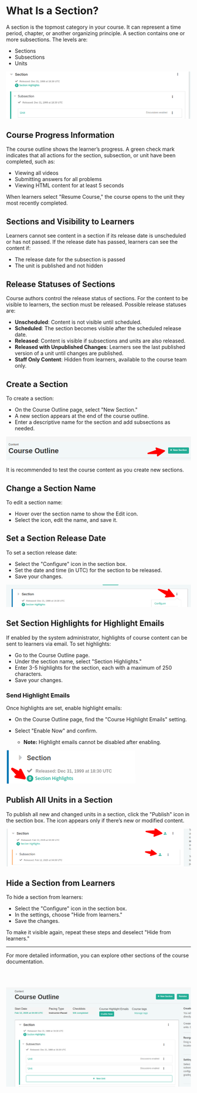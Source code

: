 # What Is a Section?

A section is the topmost category in your course. It can represent a time period, chapter, or another organizing principle. A section contains one or more subsections. The levels are:

- Sections
- Subsections
- Units

![](../images/section_sub_unit.png)

## Course Progress Information

The course outline shows the learner’s progress. A green check mark indicates that all actions for the section, subsection, or unit have been completed, such as:
- Viewing all videos
- Submitting answers for all problems
- Viewing HTML content for at least 5 seconds

When learners select "Resume Course," the course opens to the unit they most recently completed.

## Sections and Visibility to Learners

Learners cannot see content in a section if its release date is unscheduled or has not passed. If the release date has passed, learners can see the content if:
- The release date for the subsection is passed
- The unit is published and not hidden

## Release Statuses of Sections

Course authors control the release status of sections. For the content to be visible to learners, the section must be released. Possible release statuses are:

- **Unscheduled**: Content is not visible until scheduled.
- **Scheduled**: The section becomes visible after the scheduled release date.
- **Released**: Content is visible if subsections and units are also released.
- **Released with Unpublished Changes**: Learners see the last published version of a unit until changes are published.
- **Staff Only Content**: Hidden from learners, available to the course team only.

## Create a Section

To create a section:
- On the Course Outline page, select "New Section."
- A new section appears at the end of the course outline.
- Enter a descriptive name for the section and add subsections as needed.

![](../images/create_section.png)

It is recommended to test the course content as you create new sections.

## Change a Section Name

To edit a section name:
- Hover over the section name to show the Edit icon.
- Select the icon, edit the name, and save it.

## Set a Section Release Date

To set a section release date:
- Select the "Configure" icon in the section box.
- Set the date and time (in UTC) for the section to be released.
- Save your changes.

![](../images/set_release_date.png)

## Set Section Highlights for Highlight Emails

If enabled by the system administrator, highlights of course content can be sent to learners via email. To set highlights:

- Go to the Course Outline page.
- Under the section name, select "Section Highlights."
- Enter 3-5 highlights for the section, each with a maximum of 250 characters.
- Save your changes.

### Send Highlight Emails

Once highlights are set, enable highlight emails:

- On the Course Outline page, find the "Course Highlight Emails" setting.
- Select "Enable Now" and confirm.

   - **Note:** Highlight emails cannot be disabled after enabling.

 ![](../images/highlight.png)
  

## Publish All Units in a Section

To publish all new and changed units in a section, click the "Publish" icon in the section box. The icon appears only if there’s new or modified content.

 ![](../images/publish.png)


## Hide a Section from Learners

To hide a section from learners:
- Select the "Configure" icon in the section box.
- In the settings, choose "Hide from learners."
- Save the changes.

To make it visible again, repeat these steps and deselect "Hide from learners."

---

For more detailed information, you can explore other sections of the course documentation.

<br><br>

![](../images/Content_Outline.png)
